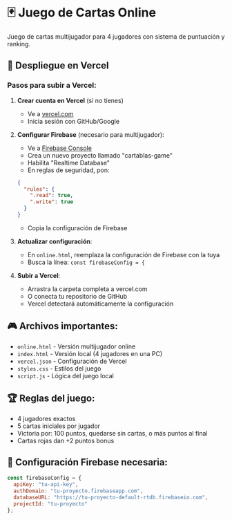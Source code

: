 # 🃏 Juego de Cartas Online

Juego de cartas multijugador para 4 jugadores con sistema de puntuación y ranking.

## 🚀 Despliegue en Vercel

### Pasos para subir a Vercel:

1. **Crear cuenta en Vercel** (si no tienes)
   - Ve a [vercel.com](https://vercel.com)
   - Inicia sesión con GitHub/Google

2. **Configurar Firebase** (necesario para multijugador):
   - Ve a [Firebase Console](https://console.firebase.google.com)
   - Crea un nuevo proyecto llamado "cartablas-game"
   - Habilita "Realtime Database"
   - En reglas de seguridad, pon:
   ```json
   {
     "rules": {
       ".read": true,
       ".write": true
     }
   }
   ```
   - Copia la configuración de Firebase

3. **Actualizar configuración**:
   - En `online.html`, reemplaza la configuración de Firebase con la tuya
   - Busca la línea: `const firebaseConfig = {`

4. **Subir a Vercel**:
   - Arrastra la carpeta completa a vercel.com
   - O conecta tu repositorio de GitHub
   - Vercel detectará automáticamente la configuración

## 🎮 Archivos importantes:

- `online.html` - Versión multijugador online
- `index.html` - Versión local (4 jugadores en una PC)
- `vercel.json` - Configuración de Vercel
- `styles.css` - Estilos del juego
- `script.js` - Lógica del juego local

## 🏆 Reglas del juego:

- 4 jugadores exactos
- 5 cartas iniciales por jugador
- Victoria por: 100 puntos, quedarse sin cartas, o más puntos al final
- Cartas rojas dan +2 puntos bonus

## 🔧 Configuración Firebase necesaria:

```javascript
const firebaseConfig = {
  apiKey: "tu-api-key",
  authDomain: "tu-proyecto.firebaseapp.com", 
  databaseURL: "https://tu-proyecto-default-rtdb.firebaseio.com",
  projectId: "tu-proyecto"
};
```